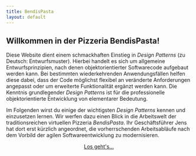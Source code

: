 ```yaml
---
title: BendisPasta
layout: default
---
```


<script>home = true;</script>

## Willkommen in der Pizzeria BendisPasta!

Diese Website dient einem schmackhaften Einstieg in <em>Design Patterns</em> (zu Deutsch: Entwurfsmuster). Hierbei handelt es sich um allgemeine Entwurfsprinzipien, nach denen objektorientierter Softwarecode aufgebaut werden kann. Bei bestimmten wiederkehrenden Anwendungsfällen helfen diese dabei, dass der Code möglichst flexibel an veränderte Anforderungen angepasst oder um erweiterte Funktionalität ergänzt werden kann. Die Kenntnis grundlegender <em>Design Patterns</em> ist für die professionelle objektorientierte Entwicklung von elementarer Bedeutung.

Im Folgenden wirst du einige der wichtigsten <em>Design Patterns</em> kennen und einzusetzen lernen. Wir werfen dazu einen Blick in die Arbeitswelt der traditionsreichen virtuellen Pizzeria <em>BendisPasta</em>. Ihr Geschäftsführer Jens hat dort erst kürzlich angeordnet, die vorherrschenden Arbeitsabläufe nach dem Vorbild der agilen Softwareentwicklung zu modernisieren.

<center><a href="/ex-adapter.html">Los geht's...</a></center>
